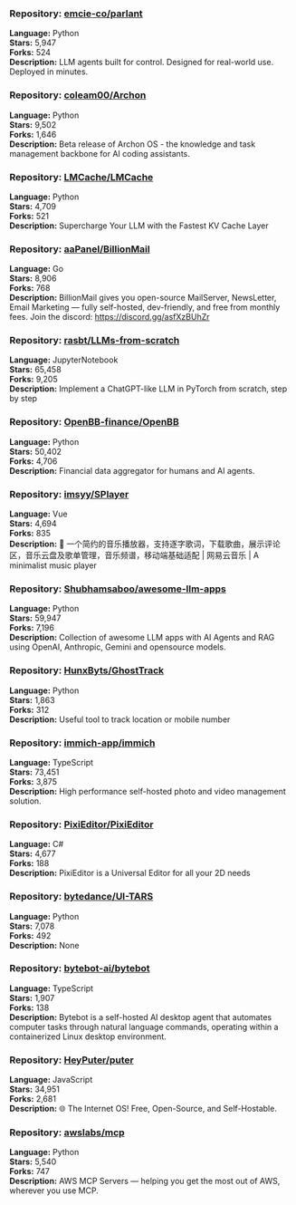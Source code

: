 ### **Repository:** [emcie-co/parlant](https://github.com/emcie-co/parlant)

**Language:** Python  
**Stars:** 5,947  
**Forks:** 524  
**Description:** LLM agents built for control. Designed for real-world use. Deployed in minutes.

### **Repository:** [coleam00/Archon](https://github.com/coleam00/Archon)

**Language:** Python  
**Stars:** 9,502  
**Forks:** 1,646  
**Description:** Beta release of Archon OS - the knowledge and task management backbone for AI coding assistants.

### **Repository:** [LMCache/LMCache](https://github.com/LMCache/LMCache)

**Language:** Python  
**Stars:** 4,709  
**Forks:** 521  
**Description:** Supercharge Your LLM with the Fastest KV Cache Layer

### **Repository:** [aaPanel/BillionMail](https://github.com/aaPanel/BillionMail)

**Language:** Go  
**Stars:** 8,906  
**Forks:** 768  
**Description:** BillionMail gives you open-source MailServer, NewsLetter, Email Marketing — fully self-hosted, dev-friendly, and free from monthly fees. Join the discord: https://discord.gg/asfXzBUhZr

### **Repository:** [rasbt/LLMs-from-scratch](https://github.com/rasbt/LLMs-from-scratch)

**Language:** JupyterNotebook  
**Stars:** 65,458  
**Forks:** 9,205  
**Description:** Implement a ChatGPT-like LLM in PyTorch from scratch, step by step

### **Repository:** [OpenBB-finance/OpenBB](https://github.com/OpenBB-finance/OpenBB)

**Language:** Python  
**Stars:** 50,402  
**Forks:** 4,706  
**Description:** Financial data aggregator for humans and AI agents.

### **Repository:** [imsyy/SPlayer](https://github.com/imsyy/SPlayer)

**Language:** Vue  
**Stars:** 4,694  
**Forks:** 835  
**Description:** 🎉 一个简约的音乐播放器，支持逐字歌词，下载歌曲，展示评论区，音乐云盘及歌单管理，音乐频谱，移动端基础适配 | 网易云音乐 | A minimalist music player

### **Repository:** [Shubhamsaboo/awesome-llm-apps](https://github.com/Shubhamsaboo/awesome-llm-apps)

**Language:** Python  
**Stars:** 59,947  
**Forks:** 7,196  
**Description:** Collection of awesome LLM apps with AI Agents and RAG using OpenAI, Anthropic, Gemini and opensource models.

### **Repository:** [HunxByts/GhostTrack](https://github.com/HunxByts/GhostTrack)

**Language:** Python  
**Stars:** 1,863  
**Forks:** 312  
**Description:** Useful tool to track location or mobile number

### **Repository:** [immich-app/immich](https://github.com/immich-app/immich)

**Language:** TypeScript  
**Stars:** 73,451  
**Forks:** 3,875  
**Description:** High performance self-hosted photo and video management solution.

### **Repository:** [PixiEditor/PixiEditor](https://github.com/PixiEditor/PixiEditor)

**Language:** C#  
**Stars:** 4,677  
**Forks:** 188  
**Description:** PixiEditor is a Universal Editor for all your 2D needs

### **Repository:** [bytedance/UI-TARS](https://github.com/bytedance/UI-TARS)

**Language:** Python  
**Stars:** 7,078  
**Forks:** 492  
**Description:** None

### **Repository:** [bytebot-ai/bytebot](https://github.com/bytebot-ai/bytebot)

**Language:** TypeScript  
**Stars:** 1,907  
**Forks:** 138  
**Description:** Bytebot is a self-hosted AI desktop agent that automates computer tasks through natural language commands, operating within a containerized Linux desktop environment.

### **Repository:** [HeyPuter/puter](https://github.com/HeyPuter/puter)

**Language:** JavaScript  
**Stars:** 34,951  
**Forks:** 2,681  
**Description:** 🌐 The Internet OS! Free, Open-Source, and Self-Hostable.

### **Repository:** [awslabs/mcp](https://github.com/awslabs/mcp)

**Language:** Python  
**Stars:** 5,540  
**Forks:** 747  
**Description:** AWS MCP Servers — helping you get the most out of AWS, wherever you use MCP.

